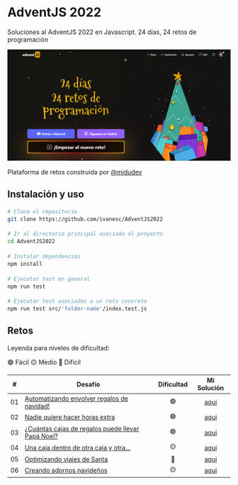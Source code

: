 # AdventJS 2022

Soluciones al AdventJS 2022 en Javascript. 24 días, 24 retos de programación

<img alt="AdventJS 2022" src="/images/AdventJS2022.png" width="1200" />

Plataforma de retos construida por [@midudev](https://twitter.com/midudev)

## Instalación y uso

```bash
# Clona el repositorio
git clone https://github.com/ivanesc/AdventJS2022

# Ir al directorio principal asociado al proyecto
cd AdventJS2022

# Instalar dependencias
npm install

# Ejecutar test en general
npm run test

# Ejecutar test asociados a un reto concreto
npm run test src/'folder-name'/index.test.js
```

## Retos

Leyenda para niveles de dificultad:

🟢 Fácil 🟡 Medio 🔴 Difícil

|  #  | Desafío                                                                                   | Dificultad |                                                   Mi Solución                                                    |
| :-: | ------------------------------------------------------------------------------------------- | :--------: | :--------------------------------------------------------------------------------------------------------------: |
| 01  | [Automatizando envolver regalos de navidad!](https://adventjs.dev/challenges/2022/1)        |     🟢     |    [aqui](https://github.com/ivanesc/AdventJS2022/src/01-regalos-de-navidad)    |
| 02  | [Nadie quiere hacer horas extra](https://adventjs.dev/challenges/2022/2)                    |     🟢     |       [aqui](https://github.com/ivanesc/AdventJS2022/src/02-horas-extra)        |
| 03  | [¿Cuántas cajas de regalos puede llevar Papá Noel?](https://adventjs.dev/challenges/2022/3) |     🟢     |     [aqui](https://github.com/ivanesc/AdventJS2022/src/03-cajas-de-regalo)      |
| 04  | [Una caja dentro de otra caja y otra...](https://adventjs.dev/challenges/2022/4)            |     🟡     | [aqui](https://github.com/ivanesc/AdventJS2022/src/04-caja-dentro-de-otra-caja) |
| 05  | [Optimizando viajes de Santa](https://adventjs.dev/challenges/2022/5)                       |     🔴     |    [aqui](https://github.com/ivanesc/AdventJS2022/src/05-optimizando-viajes)    |
| 06  | [Creando adornos navideños](https://adventjs.dev/challenges/2022/6)                         |     🟡     |    [aqui](https://github.com/ivanesc/AdventJS2022/src/06-adornos-navideños)     |
